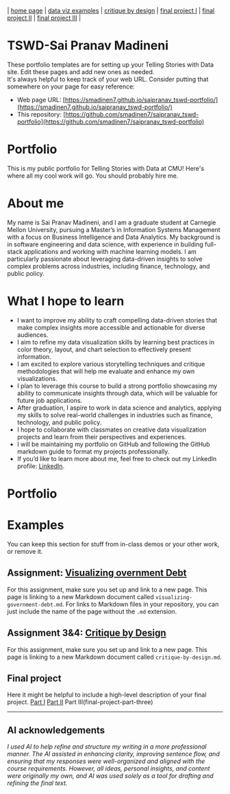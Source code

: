 | [home page](https://cmustudent.github.io/tswd-portfolio-templates/) | [data viz examples](dataviz-examples) | [critique by design](critique-by-design) | [final project I](final-project-part-one) | [final project II](final-project-part-two) | [final project III](final-project-part-three) |

# TSWD-Sai Pranav Madineni
These portfolio templates are for setting up your Telling Stories with Data site.  Edit these pages and add new ones as needed.   
It's always helpful to keep track of your web URL.  Consider putting that somewhere on your page for easy reference: 

- Web page URL: [https://smadinen7.github.io/saipranav_tswd-portfolio/](https://smadinen7.github.io/saipranav_tswd-portfolio/)
- This repository: [https://github.com/smadinen7/saipranav_tswd-portfolio](https://github.com/smadinen7/saipranav_tswd-portfolio)

# Portfolio
This is my public portfolio for Telling Stories with Data at CMU!  Here's where all my cool work will go.  You should probably hire me. 

# About me
My name is Sai Pranav Madineni, and I am a graduate student at Carnegie Mellon University, pursuing a Master’s in Information Systems Management with a focus on Business Intelligence and Data Analytics. My background is in software engineering and data science, with experience in building full-stack applications and working with machine learning models. I am particularly passionate about leveraging data-driven insights to solve complex problems across industries, including finance, technology, and public policy.

# What I hope to learn
- I want to improve my ability to craft compelling data-driven stories that make complex insights more accessible and actionable for diverse audiences.
- I aim to refine my data visualization skills by learning best practices in color theory, layout, and chart selection to effectively present information.
- I am excited to explore various storytelling techniques and critique methodologies that will help me evaluate and enhance my own visualizations.
- I plan to leverage this course to build a strong portfolio showcasing my ability to communicate insights through data, which will be valuable for future job applications.
- After graduation, I aspire to work in data science and analytics, applying my skills to solve real-world challenges in industries such as finance, technology, and public policy.
- I hope to collaborate with classmates on creative data visualization projects and learn from their perspectives and experiences.
- I will be maintaining my portfolio on GitHub and following the GitHub markdown guide to format my projects professionally.
- If you’d like to learn more about me, feel free to check out my LinkedIn profile: [LinkedIn](https://www.linkedin.com/in/sai-pranav-madineni/).

# Portfolio

# Examples
You can keep this section for stuff from in-class demos or your other work, or remove it. 

## Assignment: [Visualizing overnment Debt](visualizing-government-debt)
For this assignment, make sure you set up and link to a new page.  This page is linking to a new Markdown document called `visualizing-government-debt.md`.  For links to Markdown files in your repository, you can just include the name of the page without the `.md` extension. 

## Assignment 3&4: [Critique by Design](critique-by-design)
For this assignment, make sure you set up and link to a new page.  This page is linking to a new Markdown document called `critique-by-design.md`.  

## Final project
Here it might be helpful to include a high-level description of your final project. 
[Part I](final-project-part-one)
[Part II](final-project-part-two)
Part III(final-project-part-three)

---

## AI acknowledgements
_I used AI to help refine and structure my writing in a more professional manner. The AI assisted in enhancing clarity, improving sentence flow, and ensuring that my responses were well-organized and aligned with the course requirements. However, all ideas, personal insights, and content were originally my own, and AI was used solely as a tool for drafting and refining the final text._

